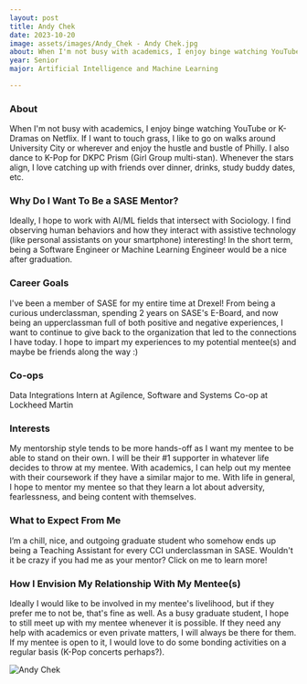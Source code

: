 ```yaml
---
layout: post
title: Andy Chek 
date: 2023-10-20
image: assets/images/Andy_Chek - Andy Chek.jpg
about: When I'm not busy with academics, I enjoy binge watching YouTube or K-Dramas on Netflix. If I want to touch grass, I like to go on walks around University City or wherever and enjoy the hustle and bustle of Philly. I also dance to K-Pop for DKPC Prism (Girl Group multi-stan). Whenever the stars align, I love catching up with friends over dinner, drinks, study buddy dates, etc.  
year: Senior
major: Artificial Intelligence and Machine Learning

---
```


### About

When I'm not busy with academics, I enjoy binge watching YouTube or K-Dramas on Netflix. If I want to touch grass, I like to go on walks around University City or wherever and enjoy the hustle and bustle of Philly. I also dance to K-Pop for DKPC Prism (Girl Group multi-stan). Whenever the stars align, I love catching up with friends over dinner, drinks, study buddy dates, etc.  

### Why Do I Want To Be a SASE Mentor?

Ideally, I hope to work with AI/ML fields that intersect with Sociology. I find observing human behaviors and how they interact with assistive technology (like personal assistants on your smartphone) interesting! In the short term, being a Software Engineer or Machine Learning Engineer would be a nice after graduation. 

### Career Goals

I've been a member of SASE for my entire time at Drexel! From being a curious underclassman, spending 2 years on SASE's E-Board, and now being an upperclassman full of both positive and negative experiences, I want to continue to give back to the organization that led to the connections I have today. I hope to impart my experiences to my potential mentee(s) and maybe be friends along the way :)  

### Co-ops

Data Integrations Intern at Agilence, Software and Systems Co-op at Lockheed Martin

### Interests

My mentorship style tends to be more hands-off as I want my mentee to be able to stand on their own. I will be their #1 supporter in whatever life decides to throw at my mentee. With academics, I can help out my mentee with their coursework if they have a similar major to me. With life in general, I hope to mentor my mentee so that they learn a lot about adversity, fearlessness, and being content with themselves. 

### What to Expect From Me

I’m a chill, nice, and outgoing graduate student who somehow ends up being a Teaching Assistant for every CCI underclassman in SASE. Wouldn't it be crazy if you had me as your mentor? Click on me to learn more!

### How I Envision My Relationship With My Mentee(s) 

Ideally I would like to be involved in my mentee's livelihood, but if they prefer me to not be, that's fine as well. As a busy graduate student, I hope to still meet up with my mentee whenever it is possible. If they need any help with academics or even private matters, I will always be there for them. If my mentee is open to it, I would love to do some bonding activities on a regular basis (K-Pop concerts perhaps?). 

<div class="text-center my-5">
    <img src="https://sase-drexel.github.io/mentorship-2023/assets/images/Andy_Chek - Andy Chek.jpg" alt="Andy Chek" class="rounded post-img" />
</div>
